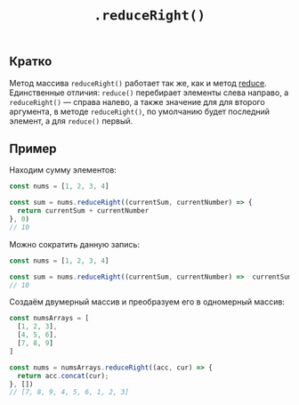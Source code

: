 ﻿---
title: "`.reduceRight()`"
description: "Приводит массив к одному значению."
keywords:
  - редьюсер
  - свёртка
related:
  - js/arrays
  - js/function-as-datatype
tags:
  - doka
---

## Кратко

Метод массива `reduceRight()` работает так же, как и метод [reduce](/js/array-reduce/). Единственные отличия: `reduce()` перебирает элементы слева направо, а `reduceRight()` — справа налево, а также значение для для второго аргумента, в методе `reduceRight()`, по умолчанию будет последний элемент, а для `reduce()` первый.

## Пример

Находим сумму элементов:

```js
const nums = [1, 2, 3, 4]

const sum = nums.reduceRight((currentSum, currentNumber) => {
  return currentSum + currentNumber
}, 0)
// 10
```

Можно сократить данную запись:

```js
const nums = [1, 2, 3, 4]

const sum = nums.reduceRight((currentSum, currentNumber) =>  currentSum += currentNumber)
// 10
```

Создаём двумерный массив и преобразуем его в одномерный массив:

```js
const numsArrays = [
  [1, 2, 3],
  [4, 5, 6],
  [7, 8, 9]
]

const nums = numsArrays.reduceRight((acc, cur) => {
  return acc.concat(cur);
}, [])
// [7, 8, 9, 4, 5, 6, 1, 2, 3]
```
